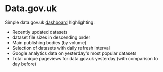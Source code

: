 # Data.gov.uk 

Simple data.gov.uk [dashboard](http://alphagov.github.io/DataGov/DG_Dash.html) highlighting:

* Recently updated datasets
* dataset file sizes in descending order
* Main publishing bodies (by volume)
* Selection of datasets with daily refresh interval
* Google analytics data on yesterday's most popular datasets 
* Total unique pageviews for data.gov.uk yesterday (with comparison to day before)
